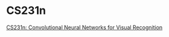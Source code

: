 # CS231n

[CS231n: Convolutional Neural Networks for Visual Recognition](http://cs231n.stanford.edu/2017/)
